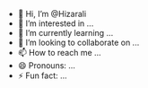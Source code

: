 - 👋 Hi, I’m @Hizarali
- 👀 I’m interested in ...
- 🌱 I’m currently learning ...
- 💞️ I’m looking to collaborate on ...
- 📫 How to reach me ...
- 😄 Pronouns: ...
- ⚡ Fun fact: ...

<!---
Hizarali/Hizarali is a ✨ special ✨ repository because its `README.md` (this file) appears on your GitHub profile.
You can click the Preview link to take a look at your changes.
change theme of my mobile phone 
change mode 
look like a hacker 
